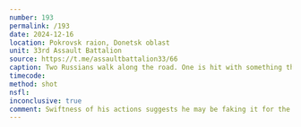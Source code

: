 ```yaml
---
number: 193
permalink: /193
date: 2024-12-16
location: Pokrovsk raion, Donetsk oblast
unit: 33rd Assault Battalion
source: https://t.me/assaultbattalion33/66
caption: Two Russians walk along the road. One is hit with something that takes him down, he swiftly proceeds with shooting himself while his comarade retreats
timecode: 
method: shot
nsfl: 
inconclusive: true
comment: Swiftness of his actions suggests he may be faking it for the sake of avoidong further attacks, which isn't unusual. Faraway shot makes it hard to tell conclusively. 
---
```

<script async src="https://telegram.org/js/telegram-widget.js?22" data-telegram-post="assaultbattalion33/66" data-width="100%" data-userpic="false"></script>